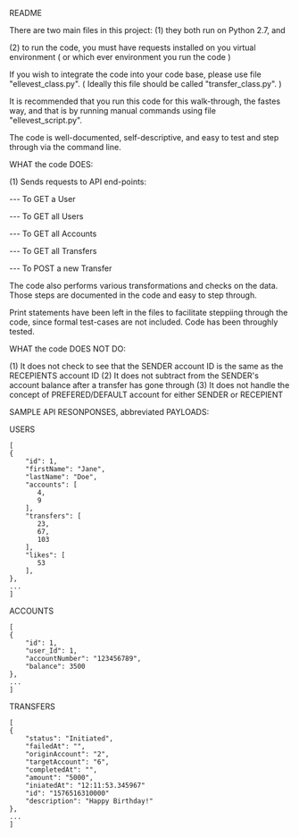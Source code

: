 README

There are two main files in this project:
 (1) they both run on Python 2.7, and 
 
 (2) to run the code, you must have requests installed on you virtual environment ( or which ever environment you run the code )

 If you wish to integrate the code into your code base, please use file "ellevest_class.py". ( Ideally this file should be called "transfer_class.py". )

 It is recommended that you run this code for this walk-through, the fastes way, and that is by running manual commands using file "ellevest_script.py".  

 The code is well-documented, self-descriptive, and easy to test and step through via the command line.

 WHAT the code DOES:

 (1) Sends requests to API end-points:

 --- To GET a User
 
 --- To GET all Users
 
 --- To GET all Accounts
 
 --- To GET all Transfers
 
 --- To POST a new Transfer


The code also performs various transformations and checks on the data.  Those steps are documented in the code and easy to step through. 

Print statements have been left in the files to facilitate steppiing through the code, since formal test-cases are not included.  Code has been throughly tested.  


WHAT the code DOES NOT DO:

(1) It does not check to see that the SENDER account ID is the same as the RECEPIENTS account ID
(2) It does not subtract from the SENDER's account balance after a transfer has gone through
(3) It does not handle the concept of PREFERED/DEFAULT account for either SENDER or RECEPIENT


SAMPLE API RESONPONSES, abbreviated PAYLOADS:

USERS
```
[
{
	"id": 1,
	"firstName": "Jane",
	"lastName": "Doe",
	"accounts": [
	   4,
	   9
	],
	"transfers": [
	   23,
	   67,
	   103
	],
	"likes": [
	   53
	],
},
...
]
```

ACCOUNTS
```
[
{
	"id": 1,
	"user_Id": 1,
	"accountNumber": "123456789",
	"balance": 3500
},
...
]
```

TRANSFERS
```
[
{
	"status": "Initiated",
	"failedAt": "",
	"originAccount": "2",
	"targetAccount": "6",
	"completedAt": "",
	"amount": "5000",
	"iniatedAt": "12:11:53.345967"
	"id": "1576516310000"
	"description": "Happy Birthday!"
},
...
]
```
